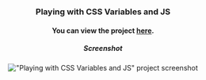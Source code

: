 <div align="center">

### Playing with CSS Variables and JS

#### You can view the project [here](https://isbendiyarovanezrin.github.io/PlayingWithCSSVariablesAndJS "Click me!✿").

##### Screenshot

!["Playing with CSS Variables and JS" project screenshot](https://i.postimg.cc/XqKCYST5/pwcvaj.png)

</div>
